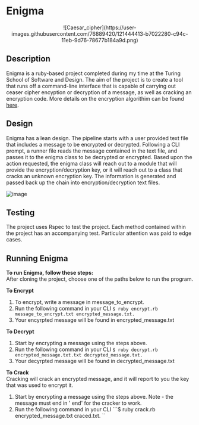 # Enigma 
<center>![Caesar_cipher](https://user-images.githubusercontent.com/76889420/121444413-b7022280-c94c-11eb-9d76-78677b184a9d.png)</center>

## Description  
Enigma is a ruby-based project completed during my time at the Turing School of Software and Design. The aim of the project is to create a tool that runs off a command-line interface that is capable of carrying out ceaser cipher encyption or decryption of a message, as well as cracking an encryption code. More details on the encryption algorithim can be found [here](https://backend.turing.edu/module1/projects/enigma/encryption). 

## Design  
Enigma has a lean design. The pipeline starts with a user provided text file that includes a message to be encrypted or decrypted. Following a CLI prompt, a runner file reads the message contained in the text file, and passes it to the enigma class to be decrypted or encrypted. Based upon the action requested, the enigma class will reach out to a module that will provide the encryption/decryption key, or it will reach out to a class that cracks an unknown encryption key. The information is generated and passed back up the chain into encryption/decryption text files.

![image](https://user-images.githubusercontent.com/76889420/121425788-07b75280-c930-11eb-9dc3-663639d8dae5.png)

## Testing  
The project uses Rspec to test the project. Each method contained within the project has an accompanying test. Particular attention was paid to edge cases.

## Running Enigma

**To run Enigma, follow these steps:**  
After cloning the project, choose one of the paths below to run the program.

**To Encrypt**  
1. To encrypt, write a message in message_to_encrypt.
2. Run the following command in your CLI ```$ ruby encrypt.rb message_to_encrypt.txt encrypted_message.txt. ```
3. Your encyrpted message will be found in encrypted_message.txt

**To Decrypt**  
1. Start by encrypting a message using the steps above.
2. Run the following command in your CLI ```$ ruby decrypt.rb encrypted_message.txt.txt decrypted_message.txt. ```
3. Your decyrpted message will be found in decrypted_message.txt

**To Crack**  
Cracking will crack an encrypted message, and it will report to you the key that was used to encrypt it. 
1. Start by encrypting a message using the steps above. Note - the message must end in ' end' for the cracker to work.
2. Run the following command in your CLI ```$ ruby crack.rb encrypted_message.txt craced.txt. ``
 
